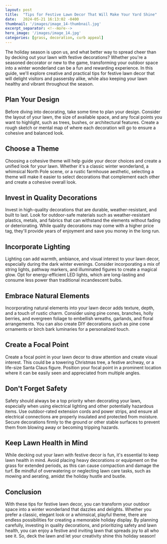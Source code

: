 ```yaml
---
layout: post
title:  "Tips for Festive Lawn Decor That Will Make Your Yard Shine"
date:   2024-05-21 16:13:02 -0400
thumbnail: '/images/image_14-thumbnail.jpg'
excerpt_separator: <!--more-->
hero_image: '/images/image_14.jpg'
categories: [grass, decoration, curb appeal]
---
```

The holiday season is upon us, and what better way to spread cheer than by decking out your lawn with festive decorations? <!--more-->Whether you're a seasoned decorator or new to the game, transforming your outdoor space into a winter wonderland can be a fun and rewarding experience. In this guide, we'll explore creative and practical tips for festive lawn decor that will delight visitors and passersby alike, while also keeping your lawn healthy and vibrant throughout the season.

## Plan Your Design
Before diving into decorating, take some time to plan your design. Consider the layout of your lawn, the size of available space, and any focal points you want to highlight, such as trees, bushes, or architectural features. Create a rough sketch or mental map of where each decoration will go to ensure a cohesive and balanced look.

## Choose a Theme
Choosing a cohesive theme will help guide your decor choices and create a unified look for your lawn. Whether it's a classic winter wonderland, a whimsical North Pole scene, or a rustic farmhouse aesthetic, selecting a theme will make it easier to select decorations that complement each other and create a cohesive overall look.

## Invest in Quality Decorations
Invest in high-quality decorations that are durable, weather-resistant, and built to last. Look for outdoor-safe materials such as weather-resistant plastics, metals, and fabrics that can withstand the elements without fading or deteriorating. While quality decorations may come with a higher price tag, they'll provide years of enjoyment and save you money in the long run.

## Incorporate Lighting
Lighting can add warmth, ambiance, and visual interest to your lawn decor, especially during the dark winter evenings. Consider incorporating a mix of string lights, pathway markers, and illuminated figures to create a magical glow. Opt for energy-efficient LED lights, which are long-lasting and consume less power than traditional incandescent bulbs.

## Embrace Natural Elements
Incorporating natural elements into your lawn decor adds texture, depth, and a touch of rustic charm. Consider using pine cones, branches, holly berries, and evergreen foliage to embellish wreaths, garlands, and floral arrangements. You can also create DIY decorations such as pine cone ornaments or birch bark luminaries for a personalized touch.

## Create a Focal Point
Create a focal point in your lawn decor to draw attention and create visual interest. This could be a towering Christmas tree, a festive archway, or a life-size Santa Claus figure. Position your focal point in a prominent location where it can be easily seen and appreciated from multiple angles.

## Don't Forget Safety
Safety should always be a top priority when decorating your lawn, especially when using electrical lighting and other potentially hazardous items. Use outdoor-rated extension cords and power strips, and ensure all electrical connections are properly insulated and protected from moisture. Secure decorations firmly to the ground or other stable surfaces to prevent them from blowing away or becoming tripping hazards.

## Keep Lawn Health in Mind
While decking out your lawn with festive decor is fun, it's essential to keep lawn health in mind. Avoid placing heavy decorations or equipment on the grass for extended periods, as this can cause compaction and damage the turf. Be mindful of overwatering or neglecting lawn care tasks, such as mowing and aerating, amidst the holiday hustle and bustle.

## Conclusion
With these tips for festive lawn decor, you can transform your outdoor space into a winter wonderland that dazzles and delights. Whether you prefer a classic, elegant look or a whimsical, playful theme, there are endless possibilities for creating a memorable holiday display. By planning carefully, investing in quality decorations, and prioritizing safety and lawn health, you can enjoy a festive and inviting lawn that spreads joy to all who see it. So, deck the lawn and let your creativity shine this holiday season!
